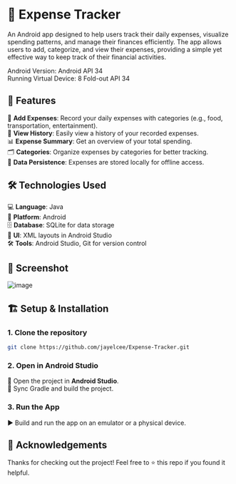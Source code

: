 # 💸 **Expense Tracker**

An Android app designed to help users track their daily expenses, visualize spending patterns, and manage their finances efficiently. The app allows users to add, categorize, and view their expenses, providing a simple yet effective way to keep track of their financial activities.  

Android Version: Android API 34  
Running Virtual Device: 8 Fold-out API 34  

## 🚀 **Features**

📝 **Add Expenses**: Record your daily expenses with categories (e.g., food, transportation, entertainment).  
📅 **View History**: Easily view a history of your recorded expenses.  
📊 **Expense Summary**: Get an overview of your total spending.  
🗂️ **Categories**: Organize expenses by categories for better tracking.  
💾 **Data Persistence**: Expenses are stored locally for offline access.  

## 🛠️ **Technologies Used**
💻 **Language**: Java  
📱 **Platform**: Android  
🗄️ **Database**: SQLite for data storage  
🎨 **UI**: XML layouts in Android Studio  
🛠️ **Tools**: Android Studio, Git for version control  

## 📸 **Screenshot**

![image](https://github.com/user-attachments/assets/c858a4cf-2299-4b1d-a590-f660285e2ba8)

## 🏗️ **Setup & Installation**

### 1. Clone the repository

```bash
git clone https://github.com/jayelcee/Expense-Tracker.git
```

### 2. Open in Android Studio

📂 Open the project in **Android Studio**.  
🔄 Sync Gradle and build the project.  

### 3. Run the App

▶️ Build and run the app on an emulator or a physical device.  

## 🙌 Acknowledgements

Thanks for checking out the project! Feel free to ⭐ this repo if you found it helpful.  

